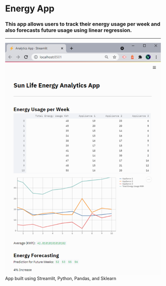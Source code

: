 # Energy App

### This app allows users to track their energy usage per week and also forecasts future usage using linear regression. 
----
![alt text](https://github.com/Real-VeerSandhu/Energy-App/blob/master/images/App.PNG)
App built using Streamlit, Python, Pandas, and Sklearn